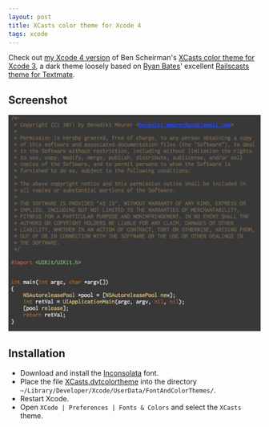 ```yaml
--- 
layout: post
title: XCasts color theme for Xcode 4
tags: xcode
---
```


Check out [my Xcode 4 version](http://github.com/bmeurer/XCasts-color-theme-for-Xcode-4)
of Ben Scheirman's [XCasts color theme for Xcode 3](http://flux88.com/2010/05/my-xcode-theme/),
a dark theme loosely based on [Ryan Bates](http://railscasts.com/)' excellent [Railscasts theme
for Textmate](http://railscasts.com/about).

## Screenshot

![Screenshot](http://github.com/bmeurer/XCasts-color-theme-for-Xcode-4/raw/master/XCasts-screenshot.png "Screenshot")

## Installation

 * Download and install the [Inconsolata](http://www.levien.com/type/myfonts/inconsolata.html) font.
 * Place the file [XCasts.dvtcolortheme](http://raw.github.com/bmeurer/XCasts-color-theme-for-Xcode-4/master/XCasts.dvtcolortheme) into the directory `~/Library/Developer/Xcode/UserData/FontAndColorThemes/`.
 * Restart Xcode.
 * Open `XCode | Preferences | Fonts & Colors` and select the `XCasts` theme.

